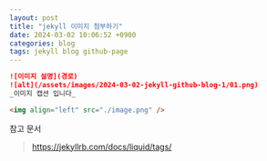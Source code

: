 ```yaml
---
layout: post
title: "jekyll 이미지 첨부하기"
date: 2024-03-02 10:06:52 +0900
categories: blog
tags: jekyll blog github-page
---
```


```markdown
![이미지 설명](경로)
![alt](/assets/images/2024-03-02-jekyll-github-blog-1/01.png)
_이미지 캡션 입니다_
```

```html
<img align="left" src="./image.png" />
```

참고 문서

> https://jekyllrb.com/docs/liquid/tags/
